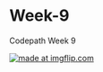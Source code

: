 # Week-9
Codepath Week 9


<a href="https://imgflip.com/gif/1yim71"><img src="https://i.imgflip.com/1yim71.gif" title="made at imgflip.com"/></a>

